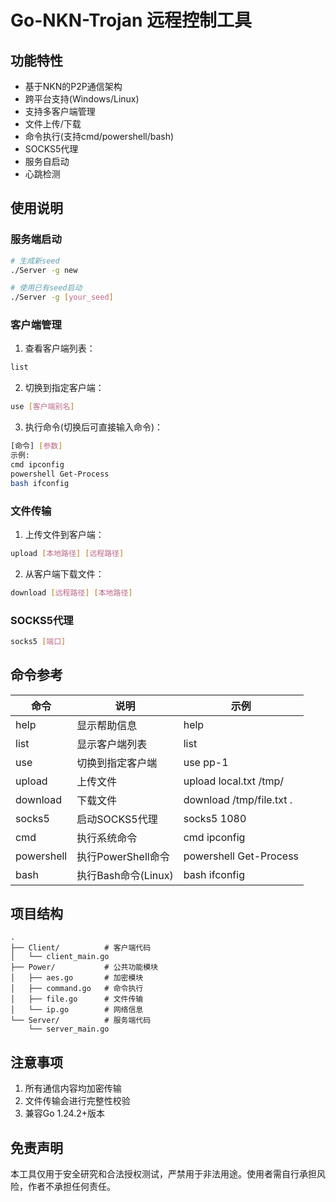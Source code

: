 # Go-NKN-Trojan 远程控制工具

## 功能特性
- 基于NKN的P2P通信架构
- 跨平台支持(Windows/Linux)
- 支持多客户端管理
- 文件上传/下载
- 命令执行(支持cmd/powershell/bash)
- SOCKS5代理
- 服务自启动
- 心跳检测

## 使用说明

### 服务端启动
```bash
# 生成新seed
./Server -g new

# 使用已有seed启动
./Server -g [your_seed]
```

### 客户端管理
1. 查看客户端列表：
```bash
list
```

2. 切换到指定客户端：
```bash
use [客户端别名]
```

3. 执行命令(切换后可直接输入命令)：
```bash
[命令] [参数]
示例: 
cmd ipconfig
powershell Get-Process
bash ifconfig
```

### 文件传输
1. 上传文件到客户端：
```bash
upload [本地路径] [远程路径]
```

2. 从客户端下载文件：
```bash
download [远程路径] [本地路径]
```

### SOCKS5代理
```bash
socks5 [端口]
```

## 命令参考

| 命令       | 说明                     | 示例                     |
|------------|--------------------------|--------------------------|
| help       | 显示帮助信息             | help                     |
| list       | 显示客户端列表           | list                     |
| use        | 切换到指定客户端         | use pp-1                 |
| upload     | 上传文件                 | upload local.txt /tmp/   |
| download   | 下载文件                 | download /tmp/file.txt . |
| socks5     | 启动SOCKS5代理           | socks5 1080              |
| cmd        | 执行系统命令             | cmd ipconfig             |
| powershell | 执行PowerShell命令       | powershell Get-Process   |
| bash       | 执行Bash命令(Linux)      | bash ifconfig            |

## 项目结构
```
.
├── Client/          # 客户端代码
│   └── client_main.go
├── Power/           # 公共功能模块
│   ├── aes.go       # 加密模块
│   ├── command.go   # 命令执行
│   ├── file.go      # 文件传输  
│   └── ip.go        # 网络信息
└── Server/          # 服务端代码
    └── server_main.go
```

## 注意事项
1. 所有通信内容均加密传输
2. 文件传输会进行完整性校验
3. 兼容Go 1.24.2+版本

## 免责声明
本工具仅用于安全研究和合法授权测试，严禁用于非法用途。使用者需自行承担风险，作者不承担任何责任。
